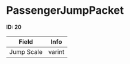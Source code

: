 # PassengerJumpPacket

__ID: 20__



<table><thead><tr><th>Field</th><th>Info</th></tr></thead><tbody>
<tr><td>Jump Scale</td><td>varint</td></tr>
</tbody></table>